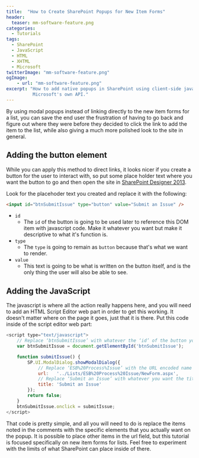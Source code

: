```yaml
---
title:  "How to Create SharePoint Popups for New Item Forms"
header:
  teaser: mm-software-feature.png
categories:
  - Tutorials
tags:
  - SharePoint
  - JavaScript
  - HTML
  - XHTML
  - Microsoft
twitterImage: "mm-software-feature.png"
ogImage:
    - url: "mm-software-feature.png"
excerpt: "How to add native popups in SharePoint using client-side javascript and
          Microsoft's own API."
---
```

By using modal popups instead of linking directly to the new item forms for a list,
you can save the end user the frustration of having to go back and figure out where
they were before they decided to click the link to add the item to the list, while
also giving a much more polished look to the site in general.

## Adding the button element

While you can apply this method to direct links, it looks nicer if you create a
button for the user to interact with, so put some place holder text where you want
the button to go and then open the site in [SharePoint Designer 2013](http://www.microsoft.com/en-us/download/details.aspx?id=35491).

Look for the placehoder text you created and replace it with the following:

```html
<input id="btnSubmitIssue" type="button" value="Submit an Issue" />
```

- `id`
    - The `id` of the button is going to be used later to reference this DOM item with javascript code.
      Make it whatever you want but make it descriptive to what it's function is.
- `type`
    - The `type` is going to remain as `button` because that's what we want to render.
- `value`
    - This text is going to be what is written on the button itself, and is the only thing the user will also be able to see.

## Adding the JavaScript

The javascript is where all the action really happens here, and you will need to add
an HTML Script Editor web part in order to get this working. It doesn't matter where
on the page it goes, just that it is there. Put this code inside of the script
editor web part:

```javascript
<script type="text/javascript">
    // Replace ‘btnSubmitIssue’ with whatever the ‘id’ of the button you placed is
    var btnSubmitIssue = document.getElementById('btnSubmitIssue');

    function submitIssue() {
        SP.UI.ModalDialog.showModalDialog({
            // Replace ‘ESB%20Process%Issue’ with the URL encoded name of any list
            url:   '../Lists/ESB%20Process%20Issue/NewForm.aspx',
            // Replace ‘Submit an Issue’ with whatever you want the title of the popup to be
            title: 'Submit an Issue'
        });
        return false;
    }
    btnSubmitIssue.onclick = submitIssue;
</script>
```

That code is pretty simple, and all you will need to do is replace the items noted
in the comments with the specific elements that you actually want on the popup. It
is possible to place other items in the url field, but this tutorial is focused
specifically on new item forms for lists. Feel free to experiment with the limits of
what SharePoint can place inside of there.